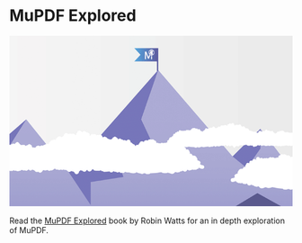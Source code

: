 # MuPDF Explored

![pretty picture](../images/mupdf_explored_optimized.webp)

Read the
[MuPDF Explored](https://casper.mupdf.com/docs/mupdf_explored.pdf)
book by Robin Watts for an in depth exploration of MuPDF.
